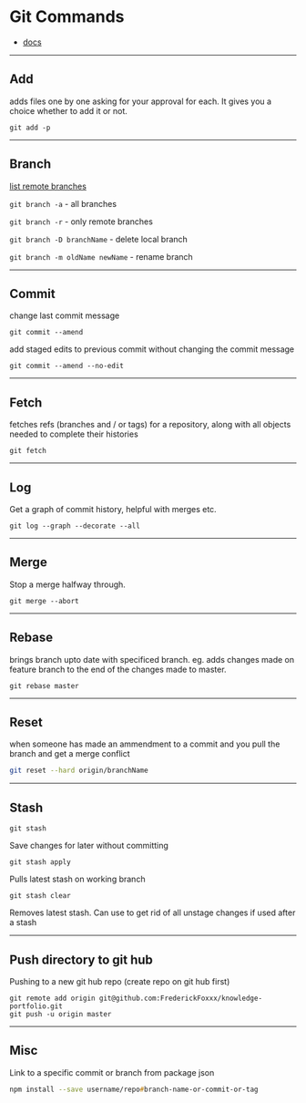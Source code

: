 # Git Commands

 - [docs](https://git-scm.com/doc)
----
## Add 
adds files one by one asking for your approval for each. It gives you a choice whether to add it or not. 

```
git add -p
```
---
## Branch 

[list remote branches](http://gitready.com/intermediate/2009/02/13/list-remote-branches.html)

`git branch -a` - all branches 

`git branch -r` - only remote branches

`git branch -D branchName` - delete local branch

`git branch -m oldName newName` - rename branch

---
## Commit

change last commit message 
```
git commit --amend 
```

add staged edits to previous commit without changing the commit message
```
git commit --amend --no-edit
```


---
## Fetch 
fetches refs (branches and / or tags) for a repository, along with all objects needed to complete their histories

```
git fetch
```
---
## Log

Get a graph of commit history, helpful with merges etc. 

```
git log --graph --decorate --all
```

---

## Merge

Stop a merge halfway through. 

```
git merge --abort
```
---
## Rebase
brings branch upto date with specificed branch. eg. adds changes made on feature branch to the end of the changes made to master.

```
git rebase master
```
---
## Reset
when someone has made an ammendment to a commit and you pull the branch and get a merge conflict 

```bash 
git reset --hard origin/branchName
```

---
## Stash

```
git stash
```
Save changes for later without committing

```
git stash apply
```
Pulls latest stash on working branch

```
git stash clear
```
Removes latest stash. Can use to get rid of all unstage changes if used after a stash 

---
## Push directory to git hub

Pushing to a new git hub repo (create repo on git hub first)

```
git remote add origin git@github.com:FrederickFoxxx/knowledge-portfolio.git
git push -u origin master
```
---
## Misc

Link to a specific commit or branch from package json 

```zsh
npm install --save username/repo#branch-name-or-commit-or-tag
```

